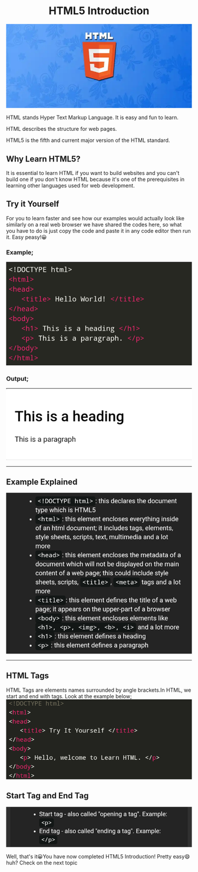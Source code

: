  <h1 style="text-align: center"> HTML5 Introduction </h1>
   <p> <img src="html5logo.jpg" /> </p>
   <p> HTML stands Hyper Text Markup Language. It is easy and fun to learn. </p>
   <p> HTML describes the structure for web pages. </p>
   <p> HTML5 is the fifth and current major version of the HTML standard. </p>
   
   <h2 style="text-align: left"> Why Learn HTML5? </h2>
   
   <p> It is essential to learn HTML if you want to build websites and you can't build one if you don't know HTML because it's one of the prerequisites in learning other languages used for web development. </p>
   
   <h2 style="text-align: left"> Try it Yourself </h2>
   
   <p> For you to learn faster and see how our examples would actually look like similarly on a real web browser we have shared the codes here, so what you have to do is just copy the code and paste it in any code editor then run it. Easy peasy!😀 </p>
   
   <h3 style="text-align: left"> Example; </h3>
   <p> 
  <img src="learnhtml5.jpg" />
   <p>
   
   <h3 style="text-align: left"> Output; </h3>
   <p>
   <img src="outputhtml5.jpg" />
   <p>
   
  ***
  
   <h2 style="text-align: left"> Example Explained </h2>
   <p>
   <img src="ExampleExplainedHTML5intro.jpg" />
   </p>
   
   ***
   
   <h2 style="text-align: left"> HTML Tags </h2>
   <p>
   HTML Tags are elements names surrounded by angle brackets.In HTML, we start and end with tags. Look at the example below; 
   <img src="htmlTags.jpg" />
   </p>
   
   <h2 style="text-align: left"> Start Tag and End Tag </h2>
   <p>
   <img src="StartTagAndEndTag.jpg" />
   </p>
   <p> Well, that's it😀You have now completed HTML5 Introduction! Pretty easy😄huh? Check on the next topic
   </p>
</body>
</html>

